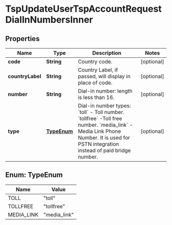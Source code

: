 

# TspUpdateUserTspAccountRequestDialInNumbersInner


## Properties

| Name | Type | Description | Notes |
|------------ | ------------- | ------------- | -------------|
|**code** | **String** | Country code. |  [optional] |
|**countryLabel** | **String** | Country Label, if passed, will display in place of code. |  [optional] |
|**number** | **String** | Dial-in number: length is less than 16. |  [optional] |
|**type** | [**TypeEnum**](#TypeEnum) | Dial-in number types:    &#x60;toll&#x60; - Toll number.    &#x60;tollfree&#x60; -Toll free number.    &#x60;media_link&#x60; - Media Link Phone Number. It is used for PSTN integration instead of paid bridge number. |  [optional] |



## Enum: TypeEnum

| Name | Value |
|---- | -----|
| TOLL | &quot;toll&quot; |
| TOLLFREE | &quot;tollfree&quot; |
| MEDIA_LINK | &quot;media_link&quot; |



